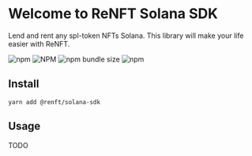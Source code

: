 # Welcome to ReNFT Solana SDK

Lend and rent any spl-token NFTs Solana. This library will make your life easier with ReNFT.

![npm](https://img.shields.io/npm/v/@renft/solana-sdk?style=for-the-badge)
![NPM](https://img.shields.io/npm/l/@renft/solana-sdk?style=for-the-badge)
![npm bundle size](https://img.shields.io/bundlephobia/min/@renft/solana-sdk?style=for-the-badge)
![npm](https://img.shields.io/npm/dm/@renft/solana-sdk?style=for-the-badge)

## Install

`yarn add @renft/solana-sdk`

## Usage

TODO
